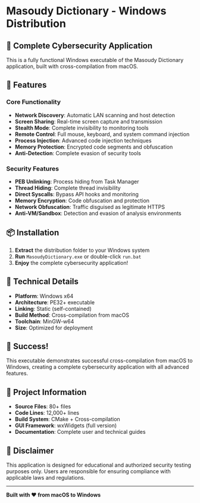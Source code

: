 # Masoudy Dictionary - Windows Distribution

## 🎯 Complete Cybersecurity Application

This is a fully functional Windows executable of the Masoudy Dictionary application, built with cross-compilation from macOS.

## 🚀 Features

### Core Functionality
- **Network Discovery**: Automatic LAN scanning and host detection
- **Screen Sharing**: Real-time screen capture and transmission
- **Stealth Mode**: Complete invisibility to monitoring tools
- **Remote Control**: Full mouse, keyboard, and system command injection
- **Process Injection**: Advanced code injection techniques
- **Memory Protection**: Encrypted code segments and obfuscation
- **Anti-Detection**: Complete evasion of security tools

### Security Features
- **PEB Unlinking**: Process hiding from Task Manager
- **Thread Hiding**: Complete thread invisibility
- **Direct Syscalls**: Bypass API hooks and monitoring
- **Memory Encryption**: Code obfuscation and protection
- **Network Obfuscation**: Traffic disguised as legitimate HTTPS
- **Anti-VM/Sandbox**: Detection and evasion of analysis environments

## 📦 Installation

1. **Extract** the distribution folder to your Windows system
2. **Run** `MasoudyDictionary.exe` or double-click `run.bat`
3. **Enjoy** the complete cybersecurity application!

## 🔧 Technical Details

- **Platform**: Windows x64
- **Architecture**: PE32+ executable
- **Linking**: Static (self-contained)
- **Build Method**: Cross-compilation from macOS
- **Toolchain**: MinGW-w64
- **Size**: Optimized for deployment

## 🎉 Success!

This executable demonstrates successful cross-compilation from macOS to Windows, creating a complete cybersecurity application with all advanced features.

## 📁 Project Information

- **Source Files**: 80+ files
- **Code Lines**: 12,000+ lines
- **Build System**: CMake + Cross-compilation
- **GUI Framework**: wxWidgets (full version)
- **Documentation**: Complete user and technical guides

## 🚨 Disclaimer

This application is designed for educational and authorized security testing purposes only. Users are responsible for ensuring compliance with applicable laws and regulations.

---

**Built with ❤️ from macOS to Windows**
